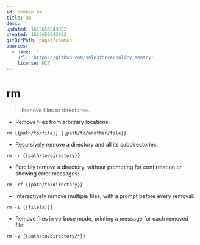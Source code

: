 ```yaml
---
id: common.rm
title: Rm
desc: ''
updated: 1615655543082
created: 1615655543082
gitDirPath: pages/common
sources:
  - name: ''
    url: 'https://github.com/salesforce/policy_sentry'
    license: MIT
---
```

# rm

> Remove files or directories.

- Remove files from arbitrary locations:

`rm {{path/to/file}} {{path/to/another/file}}`

- Recursively remove a directory and all its subdirectories:

`rm -r {{path/to/directory}}`

- Forcibly remove a directory, without prompting for confirmation or showing error messages:

`rm -rf {{path/to/directory}}`

- Interactively remove multiple files, with a prompt before every removal:

`rm -i {{file(s)}}`

- Remove files in verbose mode, printing a message for each removed file:

`rm -v {{path/to/directory/*}}`

